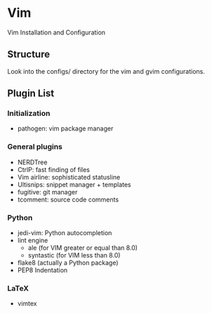 # Vim

Vim Installation and Configuration

## Structure

Look into the configs/ directory for the vim and gvim configurations.

## Plugin List

### Initialization

* pathogen: vim package manager

### General plugins

* NERDTree
* CtrlP: fast finding of files
* Vim airline: sophisticated statusline
* Ultisnips: snippet manager + templates
* fugitive: git manager
* tcomment: source code comments

### Python

* jedi-vim: Python autocompletion
* lint engine
  * ale (for VIM greater or equal than 8.0)
  * syntastic (for VIM less than 8.0)
* flake8 (actually a Python package)
* PEP8 Indentation

### LaTeX

* vimtex
